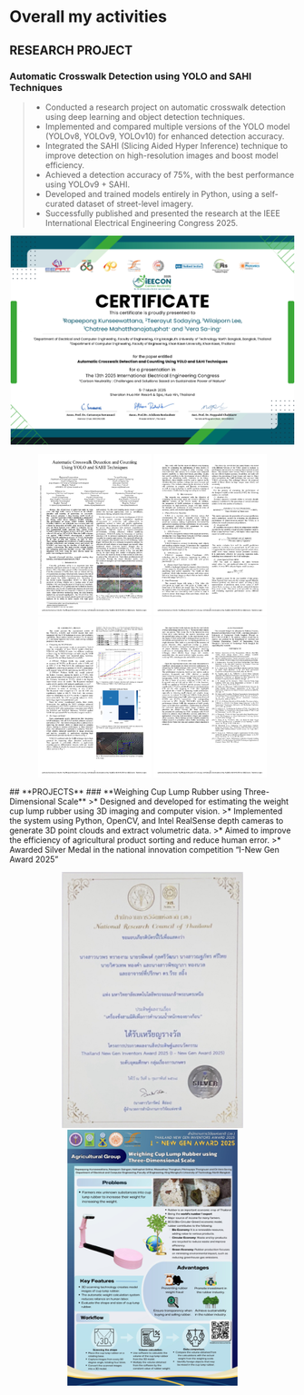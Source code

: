 # **Overall my activities**

## **RESEARCH  PROJECT**
### **Automatic Crosswalk Detection using YOLO and SAHI Techniques**
> * Conducted a research project on automatic crosswalk detection using deep learning and object detection techniques.
> * Implemented and compared multiple versions of the YOLO model (YOLOv8, YOLOv9, YOLOv10) for enhanced detection accuracy.
> * Integrated the SAHI (Slicing Aided Hyper Inference) technique to improve detection on high-resolution images and boost model efficiency.
> * Achieved a detection accuracy of 75%, with the best performance using YOLOv9 + SAHI.
> * Developed and trained models entirely in Python, using a self-curated dataset of street-level imagery.
> * Successfully published and presented the research at the IEEE International Electrical Engineering Congress 2025.

<p align="center" >
  <img src="IEECON2025/001certificate.jpg" alt="alt text" width="500" />
</p>
<p align="center" >
  <img src="IEECON2025/002paper.jpg" width="200" />
  <img src="IEECON2025/003paper.jpg" width="200" />
  <img src="IEECON2025/004paper.jpg" width="200" />
  <img src="IEECON2025/005paper.jpg" width="200" />
</p>
## **PROJECTS**
### **Weighing Cup Lump Rubber using Three-Dimensional Scale**
>* Designed and developed for estimating the weight cup lump rubber using 3D imaging and computer vision.
>* Implemented the system using Python, OpenCV, and Intel RealSense depth cameras to generate 3D point clouds and extract volumetric data.
>* Aimed to improve the efficiency of agricultural product sorting and reduce human error.
>* Awarded Silver Medal in the national innovation competition “I-New Gen Award 2025”

<p align="center" >
  <img src="I_NEW_GEN_AWARD2025/001certificate.png" width="320" />
  <img src="I_NEW_GEN_AWARD2025/002poster.jpg" width="300" />
</p>
